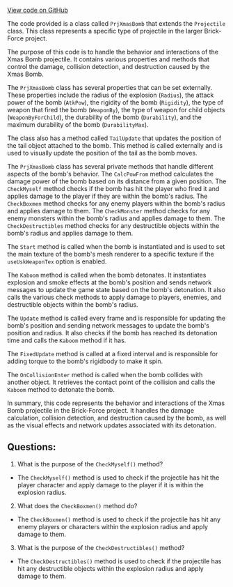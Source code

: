 [View code on GitHub](https://github.com/TieHaxJan/Brick-Force/Assembly-CSharp\PrjXmasBomb.cs)

The code provided is a class called `PrjXmasBomb` that extends the `Projectile` class. This class represents a specific type of projectile in the larger Brick-Force project. 

The purpose of this code is to handle the behavior and interactions of the Xmas Bomb projectile. It contains various properties and methods that control the damage, collision detection, and destruction caused by the Xmas Bomb.

The `PrjXmasBomb` class has several properties that can be set externally. These properties include the radius of the explosion (`Radius`), the attack power of the bomb (`AtkPow`), the rigidity of the bomb (`Rigidity`), the type of weapon that fired the bomb (`WeaponBy`), the type of weapon for child objects (`WeaponByForChild`), the durability of the bomb (`Durability`), and the maximum durability of the bomb (`DurabilityMax`).

The class also has a method called `TailUpdate` that updates the position of the tail object attached to the bomb. This method is called externally and is used to visually update the position of the tail as the bomb moves.

The `PrjXmasBomb` class has several private methods that handle different aspects of the bomb's behavior. The `CalcPowFrom` method calculates the damage power of the bomb based on its distance from a given position. The `CheckMyself` method checks if the bomb has hit the player who fired it and applies damage to the player if they are within the bomb's radius. The `CheckBoxmen` method checks for any enemy players within the bomb's radius and applies damage to them. The `CheckMonster` method checks for any enemy monsters within the bomb's radius and applies damage to them. The `CheckDestructibles` method checks for any destructible objects within the bomb's radius and applies damage to them.

The `Start` method is called when the bomb is instantiated and is used to set the main texture of the bomb's mesh renderer to a specific texture if the `useUskWeaponTex` option is enabled.

The `Kaboom` method is called when the bomb detonates. It instantiates explosion and smoke effects at the bomb's position and sends network messages to update the game state based on the bomb's detonation. It also calls the various check methods to apply damage to players, enemies, and destructible objects within the bomb's radius.

The `Update` method is called every frame and is responsible for updating the bomb's position and sending network messages to update the bomb's position and radius. It also checks if the bomb has reached its detonation time and calls the `Kaboom` method if it has.

The `FixedUpdate` method is called at a fixed interval and is responsible for adding torque to the bomb's rigidbody to make it spin.

The `OnCollisionEnter` method is called when the bomb collides with another object. It retrieves the contact point of the collision and calls the `Kaboom` method to detonate the bomb.

In summary, this code represents the behavior and interactions of the Xmas Bomb projectile in the Brick-Force project. It handles the damage calculation, collision detection, and destruction caused by the bomb, as well as the visual effects and network updates associated with its detonation.
## Questions: 
 1. What is the purpose of the `CheckMyself()` method?
- The `CheckMyself()` method is used to check if the projectile has hit the player character and apply damage to the player if it is within the explosion radius.

2. What does the `CheckBoxmen()` method do?
- The `CheckBoxmen()` method is used to check if the projectile has hit any enemy players or characters within the explosion radius and apply damage to them.

3. What is the purpose of the `CheckDestructibles()` method?
- The `CheckDestructibles()` method is used to check if the projectile has hit any destructible objects within the explosion radius and apply damage to them.